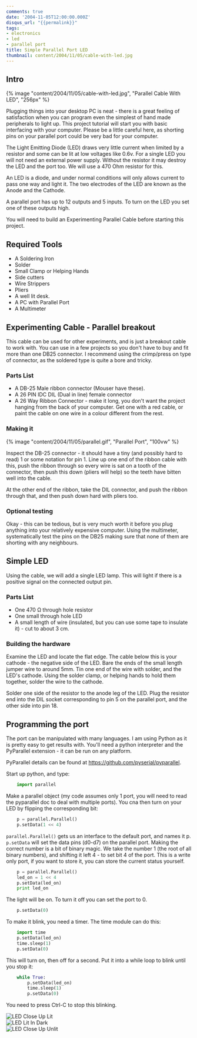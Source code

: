 ```yaml
---
comments: true
date: '2004-11-05T12:00:00.000Z'
disqus_url: "{{permalink}}"
tags:
- electronics
- led
- parallel port
title: Simple Parallel Port LED
thumbnail: content/2004/11/05/cable-with-led.jpg
---
```

## Intro

{% image "content/2004/11/05/cable-with-led.jpg", "Parallel Cable With LED", "256px" %}

Plugging things into your desktop PC is neat - there is a great feeling of satisfaction when you can program even the simplest of hand made peripherals to light up. This project tutorial will start you with basic interfacing with your computer. Please be a little careful here, as shorting pins on your parallel port could be very bad for your computer.

The Light Emitting Diode (LED) draws very little current when limited by a resistor and some can be lit at low voltages like 0.6v. For a single LED you will not need an external power supply. Without the resistor it may destroy the LED and the port too. We will use a 470 Ohm resistor for this.

An LED is a diode, and under normal conditions will only allows current to pass one way and light it. The two electrodes of the LED are known as the Anode and the Cathode.

A parallel port has up to 12 outputs and 5 inputs. To turn on the LED you set one of these outputs high.

You will need to build an Experimenting Parallel Cable before starting this project.

## Required Tools

* A Soldering Iron
* Solder
* Small Clamp or Helping Hands
* Side cutters
* Wire Strippers
* Pliers
* A well lit desk.
* A PC with Parallel Port
* A Multimeter

## Experimenting Cable - Parallel breakout

This cable can be used for other experiments, and is just a breakout cable to work with. You can use in a few projects so you don't have to buy and fit more than one DB25 connector. I recommend using the crimp/press on type of connector, as the soldered type is quite a bore and tricky.

### Parts List

* A DB-25 Male ribbon connector (Mouser have these).
* A 26 PIN IDC DIL (Dual in line) female connector
* A 26 Way Ribbon Connector - make it long, you don't want the project hanging from the back of your computer. Get one with a red cable, or paint the cable on one wire in a colour different from the rest.

### Making it

{% image "content/2004/11/05/parallel.gif", "Parallel Port", "100vw" %}

Inspect the DB-25 connector - it should have a tiny (and possibly hard to read) 1 or some notation for pin 1. Line up one end of the ribbon cable with this, push the ribbon through so every wire is sat on a tooth of the connector, then push this down (pliers will help) so the teeth have bitten well into the cable.

At the other end of the ribbon, take the DIL connector, and push the ribbon through that, and then push down hard with pliers too.

### Optional testing

Okay - this can be tedious, but is very much worth it before you plug anything into your relatively expensive computer. Using the multimeter, systematically test the pins on the DB25 making sure that none of them are shorting with any neighbours.

## Simple LED

Using the cable, we will add a single LED lamp. This will light if there is a positive signal on the connected output pin.

### Parts List

* One 470 Ω through hole resistor
* One small through hole LED
* A small length of wire (insulated, but you can use some tape to insulate it) - cut to about 3 cm.

### Building the hardware

Examine the LED and locate the flat edge. The cable below this is your cathode - the negative side of the LED.
Bare the ends of the small length jumper wire to around 5mm.
Tin one end of the wire with solder, and the LED's cathode.
Using the solder clamp, or helping hands to hold them together, solder the wire to the cathode.

Solder one side of the resistor to the anode leg of the LED.
Plug the resistor end into the DIL socket corresponding to pin 5 on the parallel port, and the other side into pin 18.

## Programming the port

The port can be manipulated with many languages. I am using Python as it is pretty easy to get results with. You'll need a python interpreter and the PyParallel extension - it can be run on any platform.

PyParallel details can be found at <https://github.com/pyserial/pyparallel>.

Start up python, and type:

```python
    import parallel
```

Make a parallel object (my code assumes only 1 port, you will need to read the pyparallel doc to deal with multiple ports). You cna then turn on your LED by flipping the corresponding bit:

```python
    p = parallel.Parallel()
    p.setData(1 << 4)
```

`parallel.Parallel()` gets us an interface to the default port, and names it p. `p.setData` will set the data pins (d0-d7) on the parallel port. Making the correct number is a bit of binary magic. We take the number 1 (the root of all binary numbers), and shifting it left 4 - to set bit 4 of the port. This is a write only port, if you want to store it, you can store the current status yourself.

```python
    p = parallel.Parallel()
    led_on = 1 << 4
    p.setData(led_on)
    print led_on
```

The light will be on. To turn it off you can set the port to 0.

```python
    p.setData(0)
```

To make it blink, you need a timer. The time module can do this:

```python
    import time
    p.setData(led_on)
    time.sleep(1)
    p.setData(0)
```

This will turn on, then off for a second. Put it into a while loop to blink until you stop it:

```python
    while True:
        p.setData(led_on)
        time.sleep(1)
        p.setData(0)
```

You need to press Ctrl-C to stop this blinking.

![LED Close Up Lit](led-close-up-lit.jpg "LED Close Up Lit")  
![LED Lit In Dark](led-lit-in-dark.jpg "LED Lit In Dark")  
![LED Close Up Unlit](led-close-up-unlit.jpg "LED Close Up Unlit")
